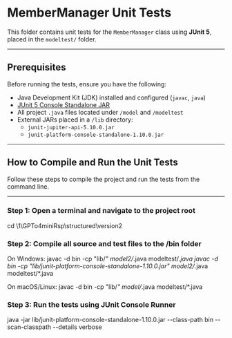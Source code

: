 # MemberManager Unit Tests

This folder contains unit tests for the `MemberManager` class using **JUnit 5**, placed in the `modeltest/` folder.

---

## Prerequisites

Before running the tests, ensure you have the following:

- Java Development Kit (JDK) installed and configured (`javac`, `java`)
- [JUnit 5 Console Standalone JAR](https://search.maven.org/artifact/org.junit.platform/junit-platform-console-standalone)
- All project `.java` files located under `/model` and `/modeltest`
- External JARs placed in a `/lib` directory:
  - `junit-jupiter-api-5.10.0.jar`
  - `junit-platform-console-standalone-1.10.0.jar`

---

## How to Compile and Run the Unit Tests

Follow these steps to compile the project and run the tests from the command line.

---

### Step 1: Open a terminal and navigate to the project root
cd \1\GPTo4miniRsp\structured\version2

### Step 2: Compile all source and test files to the /bin folder
On Windows:
javac -d bin -cp "lib/*" model2/*.java modeltest/*.java
javac -d bin -cp "lib/junit-platform-console-standalone-1.10.0.jar" model2/*.java modeltest/*.java


On macOS/Linux:
javac -d bin -cp "lib/*" model/*.java modeltest/*.java

### Step 3: Run the tests using JUnit Console Runner
java -jar lib/junit-platform-console-standalone-1.10.0.jar --class-path bin --scan-classpath --details verbose

